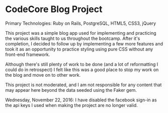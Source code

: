 # CodeCore Blog Project

Primary Technologies: Ruby on Rails, PostgreSQL, HTML5, CSS3, jQuery

This project was a simple blog app used for implementing and practicing the various skills taught to us throughout the bootcamp. After it's completion, I decided to follow up by implementing a few more features and took it as an opportunity to practice styling using pure CSS without any front-end framework.

Although there's still plenty of work to be done (and a lot of reformatting I could do in retrospect) I felt like this was a good place to stop my work on the blog and move on to other work.

This project is not moderated, and I am not responsible for any content that may appear here beyond the data seeded using the Faker gem. 

Wednesday, November 22, 2016: I have disabled the facebook sign-in as the api keys I used when making the project are no longer valid. 
